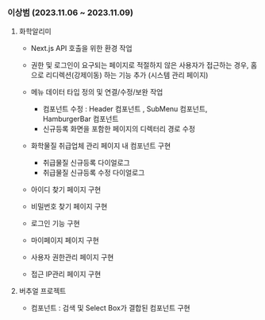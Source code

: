 
### 이상범 (2023.11.06 ~ 2023.11.09)

1. 화학알리미
	- Next.js API 호출을 위한 환경 작업
	
	- 권한 및 로그인이 요구되는 페이지로 적절하지 않은 사용자가 접근하는 경우, 홈으로 리디렉션(강제이동) 하는 기능 추가 (시스템 관리 페이지)
	
	- 메뉴 데이터 타입 정의 및 연결/수정/보완 작업
		- 컴포넌트 수정 : Header 컴포넌트 , SubMenu 컴포넌트, HamburgerBar 컴포넌트
		- 신규등록 화면을 포함한 페이지의 디렉터리 경로 수정
	
	- 화학물질 취급업체 관리 페이지 내 컴포넌트 구현
		- 취급물질 신규등록 다이얼로그
		- 취급물질 신규등록 수정 다이얼로그
	
	- 아이디 찾기 페이지 구현
	
	- 비밀번호 찾기 페이지 구현
	
	- 로그인 기능 구현
	
	- 마이페이지 페이지 구현
	
	- 사용자 권한관리 페이지 구현 
	
	- 접근 IP관리 페이지 구현

2. 버추얼 프로젝트
	- 컴포넌트 : 검색 및 Select Box가 결합된 컴포넌트 구현